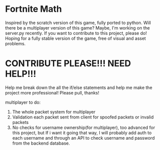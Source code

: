 # Fortnite Math
Inspired by the scratch version of this game, fully ported to python. Will there be a multiplayer version of this game? Maybe, I'm working on the server.py recently. If you want to contribute to this project, please do! Hoping for a fully stable version of the game, free of visual and asset problems.


# CONTRIBUTE PLEASE!!! NEED HELP!!! 
Help me break down the all the if/else statements and help me make the project more professional! Please pull, thanks!


multiplayer to do:
1. The whole packet system for multiplayer
2. Validation each packet sent from client for spoofed packets or invalid packets
3. No checks for username ownership(for multiplayer), too advanced for this project, but If i want it going that way, I will probably add auth to each username and through an API to check username and password from the backend database.
